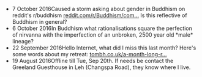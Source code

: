 <ul><li><span class="post_date"> 7 October 2016</span>Caused a storm asking about gender in Buddhism on reddit's r/buddhism <a href="https://reddit.com/r/Buddhism/comments/563z31/what_rationalisations_square_the_perfection_of/">reddit.com/r/Buddhism/com…</a> Is this reflective of Buddhism in general?</li><li><span class="post_date"> 6 October 2016</span>In Buddhism what rationalisations square the perfection of nirvanna with the imperfection of an unbroken, 2500 year old *male* lineage?</li><li><span class="post_date">22 September 2016</span>Hello Internet, what did I miss this last month? Here's some words about my retreat: <a href="http://tombh.co.uk/a-month-long-retreat-in-india">tombh.co.uk/a-month-long-r…</a></li><li><span class="post_date">19 August 2016</span>Offline till Tue, Sep 20th. If needs be contact the Greeland Guesthouse in Leh (Changspa Road), they know where I live.</li></ul>